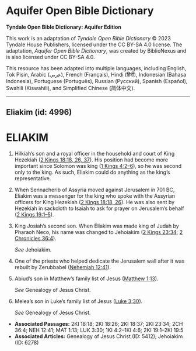 # Aquifer Open Bible Dictionary

**Tyndale Open Bible Dictionary: Aquifer Edition**

This work is an adaptation of *Tyndale Open Bible Dictionary* © 2023 Tyndale House Publishers, licensed under the CC BY\-SA 4\.0 license. The adaptation, *Aquifer Open Bible Dictionary*, was created by BiblioNexus and is also licensed under CC BY\-SA 4\.0\.

This resource has been adapted into multiple languages, including English, Tok Pisin, Arabic (عربي), French (Français), Hindi (हिंदी), Indonesian (Bahasa Indonesia), Portuguese (Português), Russian (Русский), Spanish (Español), Swahili (Kiswahili), and Simplified Chinese (简体中文).



--------------------------------

## Eliakim (id: 4996)

ELIAKIM
=======

1. Hilkiah’s son and a royal officer in the household and court of King Hezekiah ([2 Kings 18:18, 26, 37](https://ref.ly/2Kgs18:18,2Kgs18:26,2Kgs18:37)). His position had become more important since Solomon was king ([1 Kings 4:2](https://ref.ly/1Kgs4:2-1Kgs4:6)[–](https://ref.ly/1Kgs4:2-1Kgs4:6)[6](https://ref.ly/1Kgs4:2-1Kgs4:6)), so he was second only to the king. As such, Eliakim could do anything as the king’s representative.
2. When Sennacherib of Assyria moved against Jerusalem in 701 BC, Eliakim was a messenger for the king who spoke with the Assyrian officers for King Hezekiah ([2 Kings 18:18, 26](https://ref.ly/2Kgs18:18,2Kgs18:26)). He was also sent by Hezekiah in sackcloth to Isaiah to ask for prayer on Jerusalem’s behalf ([2 Kings 19:1](https://ref.ly/2Kgs19:1-2Kgs19:5)[–](https://ref.ly/2Kgs19:1-2Kgs19:5)[5](https://ref.ly/2Kgs19:1-2Kgs19:5)).
3. King Josiah’s second son. When Eliakim was made king of Judah by Pharaoh Neco, his name was changed to Jehoiakim ([2 Kings 23:34](https://ref.ly/2Kgs23:34); [2 Chronicles 36:4](https://ref.ly/2Chr36:4)).

    *See* Jehoiakim.

4. One of the priests who helped dedicate the Jerusalem wall after it was rebuilt by Zerubbabel ([Nehemiah 12:41](https://ref.ly/Neh12:41)).
5. Abiud’s son in Matthew’s family list of Jesus ([Matthew 1:13](https://ref.ly/Matt1:13)).

    *See* Genealogy of Jesus Christ.

6. Melea’s son in Luke’s family list of Jesus ([Luke 3:30](https://ref.ly/Luke3:30)).

    *See* Genealogy of Jesus Christ.

* **Associated Passages:** 2KI 18:18; 2KI 18:26; 2KI 18:37; 2KI 23:34; 2CH 36:4; NEH 12:41; MAT 1:13; LUK 3:30; 1KI 4:2–1KI 4:6; 2KI 19:1–2KI 19:5
* **Associated Articles:** Genealogy of Jesus Christ (ID: 5412); Jehoiakim (ID: 6278)

